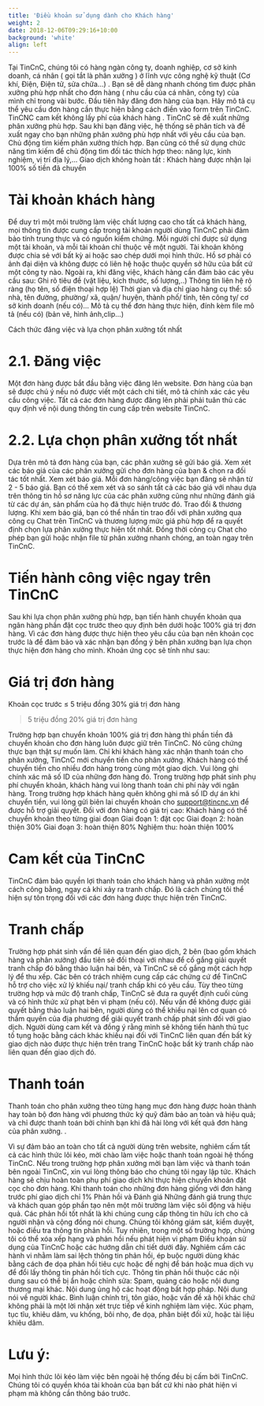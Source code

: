 ```yaml
---
title: 'Điều khoản sử dụng dành cho Khách hàng'
weight: 2
date: 2018-12-06T09:29:16+10:00
background: 'white'
align: left
---
```


 
Tại TinCnC, chúng tôi có hàng ngàn công ty, doanh nghiệp, cơ sở kinh doanh, cá nhân ( gọi tắt là phân xưởng ) ở lĩnh vực công nghệ kỹ thuật (Cơ khí, Điện, Điện tử, sửa chữa...) . Bạn sẽ dễ dàng nhanh chóng tìm được phân xưởng phù hợp nhất cho đơn hàng ( nhu cầu của cá nhân, công ty) của mình chỉ trong vài bước.
Đầu tiên hãy đăng đơn hàng của bạn. Hãy mô tả cụ thể yêu cầu đơn hàng cần thực hiện bằng cách điền vào form trên TinCnC. TinCNC cam kết không lấy phí của khách hàng .
TinCnC sẽ đề xuất những phân xưởng phù hợp. Sau khi bạn đăng việc, hệ thống sẽ phân tích và đề xuất ngay cho bạn những phân xưởng phù hợp nhất với yêu cầu của bạn.
Chủ động tìm kiếm phân xưởng thích hợp. Bạn cũng có thể sử dụng chức năng tìm kiếm để chủ động tìm đối tác thích hợp theo: năng lực, kinh nghiệm, vị trí địa lý,...
Giao dịch không hoàn tất : Khách hàng được nhận lại 100% số tiền đã chuyển
 
# Tài khoản khách hàng
Để duy trì một môi trường làm việc chất lượng cao cho tất cả khách hàng, mọi thông tin được cung cấp trong tài khoản người dùng TinCnC phải đảm bảo tính trung thực và có nguồn kiểm chứng.
Mỗi người chỉ được sử dụng một tài khoản, và mỗi tài khoản chỉ thuộc về một người. Tài khoản không được chia sẻ với bất kỳ ai hoặc sao chép dưới mọi hình thức.
Hồ sơ phải có ảnh đại diện và không được có liên hệ hoặc thuộc quyền sở hữu của bất cứ một công ty nào.
Ngoài ra, khi đăng việc, khách hàng cần đảm bảo các yêu cầu sau: 
Ghi rõ tiêu đề (vật liệu, kích thước, số lượng,..)
Thông tin liên hệ rõ ràng (họ tên, số điện thoại hợp lệ)
Thời gian và địa chỉ giao hàng cụ thể: số nhà, tên đường, phường/ xã, quận/ huyện, thành phố/ tỉnh, tên công ty/ cơ sở kinh doanh (nếu có)...
Mô tả cụ thể đơn hàng thực hiện, đính kèm file mô tả (nếu có) (bản vẽ, hình ảnh,clip...)
 
Cách thức đăng việc và lựa chọn phân xưởng tốt nhất
 
# 2.1. Đăng việc 
Một đơn hàng được bắt đầu bằng việc đăng lên website. Đơn hàng của bạn sẽ được chú ý nếu nó được viết một cách chi tiết, mô tả chính xác các yêu cầu công việc.
Tất cả các đơn hàng được đăng lên phải phải tuân thủ các quy định về nội dung thông tin cung cấp trên website TinCnC.
 
# 2.2. Lựa chọn phân xưởng tốt nhất
Dựa trên mô tả đơn hàng của bạn, các phân xưởng sẽ gửi báo giá. Xem xét các báo giá của các phân xưởng gửi cho đơn hàng của bạn & chọn ra đối tác tốt nhất.
Xem xét báo giá. Mỗi đơn hàng/công việc bạn đăng sẽ nhận từ 2 - 5 báo giá. Bạn có thể xem xét và so sánh tất cả các báo giá với nhau dựa trên thông tin hồ sơ năng lực của các phân xưởng cũng như những đánh giá từ các dự án, sản phẩm của họ đã thực hiện trước đó.
Trao đổi & thương lượng. Khi xem báo giá, bạn có thể nhắn tin trao đổi với phân xưởng qua công cụ Chat trên TinCnC và thương lượng mức giá phù hợp để ra quyết định chọn lựa phân xưởng thực hiện tốt nhất. Đồng thời công cụ Chat cho phép bạn gửi hoặc nhận file từ phân xưởng nhanh chóng, an toàn ngay trên TinCnC.
 
 
# Tiến hành công việc ngay trên TinCnC
Sau khi lựa chọn phân xưởng phù hợp, bạn tiến hành chuyển khoản qua ngân hàng phần đặt cọc trước theo quy định bên dưới hoặc 100% giá trị đơn hàng. Vì các đơn hàng được thực hiện theo yêu cầu của bạn nên khoản cọc trước là để đảm bảo và xác nhận bạn đồng ý bên phân xưởng bạn lựa chọn thực hiện đơn hàng cho mình. Khoản ứng cọc sẽ tính như sau:
 
# Giá trị đơn hàng
Khoản cọc trước 
≤ 5 triệu đồng
30% giá trị đơn hàng
>5 triệu đồng
20% giá trị đơn hàng

 
Trường hợp bạn chuyển khoản 100% giá trị đơn hàng thì phần tiền đã chuyển khoản cho đơn hàng luôn được giữ trên TinCnC. Nó cũng chứng thực bạn thật sự muốn làm. Chỉ khi khách hàng xác nhận thanh toán cho phân xưởng, TinCnC mới chuyển tiền cho phân xưởng.
Khách hàng có thể chuyển tiền cho nhiều đơn hàng trong cùng một giao dịch. Vui lòng ghi chính xác mã số ID của những đơn hàng đó.
Trong trường hợp phát sinh phụ phí chuyển khoản, khách hàng vui lòng thanh toán chi phí này với ngân hàng.
Trong trường hợp khách hàng quên không ghi mã số ID dự án khi chuyển tiền, vui lòng gửi biên lai chuyển khoản cho support@tincnc.vn để được hỗ trợ giải quyết.
Đối với đơn hàng có giá trị cao: Khách hàng có thể chuyển khoản theo từng giai đoạn 
Giai đoạn 1: đặt cọc
Giai đoạn 2: hoàn thiện 30%
Giai đoạn 3: hoàn thiện 80%
Nghiệm thu: hoàn thiện 100%
 
# Cam kết của TinCnC
TinCnC đảm bảo quyền lợi thanh toán cho khách hàng và phân xưởng một cách công bằng, ngay cả khi xảy ra tranh chấp.  Đó là cách chúng tôi thể hiện sự tôn trọng đối với các đơn hàng được thực hiện trên TinCnC.
 
# Tranh chấp
Trường hợp phát sinh vấn đề liên quan đến giao dịch, 2 bên (bao gồm khách hàng và phân xưởng) đầu tiên sẽ đối thoại với nhau để cố gắng giải quyết tranh chấp đó bằng thảo luận hai bên, và TinCnC sẽ cố gắng một cách hợp lý để thu xếp. Các bên có trách nhiệm cung cấp các chứng cứ để TinCnC hỗ trợ cho việc xử lý khiếu nại/ tranh chấp khi có yêu cầu. Tùy theo từng trường hợp và mức độ tranh chấp, TinCnC sẽ đưa ra quyết định cuối cùng và có hình thức xử phạt bên vi phạm (nếu có). Nếu vấn đề không được giải quyết bằng thảo luận hai bên, người dùng có thể khiếu nại lên cơ quan có thẩm quyền của địa phương để giải quyết tranh chấp phát sinh đối với giao dịch.
Người dùng cam kết và đồng ý rằng mình sẽ không tiến hành thủ tục tố tụng hoặc bằng cách khác khiếu nại đối với TinCnC liên quan đến bất kỳ giao dịch nào được thực hiện trên trang TinCnC hoặc bất kỳ tranh chấp nào liên quan đến giao dịch đó.
 
# Thanh toán
Thanh toán cho phân xưởng theo từng hạng mục đơn hàng được hoàn thành hay toàn bộ đơn hàng với phương thức ký quỹ đảm bảo an toàn và hiệu quả; và chỉ được thanh toán bởi chính bạn khi đã hài lòng với kết quả đơn hàng của phân xưởng.
.
 
Vì sự đảm bảo an toàn cho tất cả người dùng trên website, nghiêm cấm tất cả các hình thức lôi kéo, mời chào làm việc hoặc thanh toán ngoài hệ thống TinCnC. Nếu trong trường hợp phân xưởng mời bạn làm việc và thanh toán bên ngoài TinCnC, xin vui lòng thông báo cho chúng tôi ngay lập tức.
Khách hàng sẽ chịu hoàn toàn phụ phí giao dịch khi thực hiện chuyển khoản đặt cọc cho đơn hàng.
Khi thanh toán cho những đơn hàng giống với đơn hàng trước phí giao dịch chỉ 1% 
 Phản hồi và Đánh giá
Những đánh giá trung thực và khách quan góp phần tạo nên một môi trường làm việc sôi động và hiệu quả. Các phản hồi tốt nhất là khi chúng cung cấp thông tin hữu ích cho cả người nhận và cộng đồng nói chung.
Chúng tôi không giám sát, kiểm duyệt, hoặc điều tra thông tin phản hồi. Tuy nhiên, trong một số trường hợp, chúng tôi có thể xóa xếp hạng và phản hồi nếu phát hiện vi phạm Điều khoản sử dụng của TinCnC hoặc các hướng dẫn chi tiết dưới đây.
Nghiêm cấm các hành vi nhằm làm sai lệch thông tin phản hồi, ép buộc người dùng khác bằng cách đe dọa phản hồi tiêu cực hoặc đề nghị để bán hoặc mua dịch vụ để đổi lấy thông tin phản hồi tích cực.
Thông tin phản hồi thuộc các nội dung sau có thể bị ẩn hoặc chỉnh sửa:
Spam, quảng cáo hoặc nội dung thương mại khác.
Nội dung ủng hộ các hoạt động bất hợp pháp.
Nội dung nói về người khác.
Bình luận chính trị, tôn giáo, hoặc vấn đề xã hội khác chứ không phải là một lời nhận xét trực tiếp về kinh nghiệm làm việc.
Xúc phạm, tục tĩu, khiêu dâm, vu khống, bôi nhọ, đe dọa, phân biệt đối xử, hoặc tài liệu khiêu dâm.
 
# Lưu ý:
Mọi hình thức lôi kéo làm việc bên ngoài hệ thống đều bị cấm bởi TinCnC. Chúng tôi có quyền khóa tài khoản của bạn bất cứ khi nào phát hiện vi phạm mà không cần thông báo trước.


